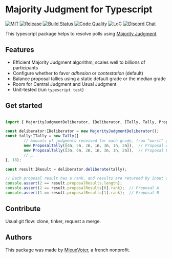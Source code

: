 # Majority Judgment for Typescript

[![MIT](https://img.shields.io/github/license/MieuxVoter/majority-judgment-library-typescript?style=for-the-badge)](LICENSE)
[![Release](https://img.shields.io/github/v/release/MieuxVoter/majority-judgment-library-typescript?include_prereleases&style=for-the-badge)](https://github.com/MieuxVoter/majority-judgment-library-typescript/releases)
[![Build Status](https://img.shields.io/github/workflow/status/MieuxVoter/majority-judgment-library-typescript/typescript?style=for-the-badge)](https://github.com/MieuxVoter/majority-judgment-library-typescript/actions/workflows/typescript.yml)
[![Code Quality](https://img.shields.io/codefactor/grade/github/MieuxVoter/majority-judgment-library-typescript?style=for-the-badge)](https://www.codefactor.io/repository/github/mieuxvoter/majority-judgment-library-typescript)
![LoC](https://img.shields.io/tokei/lines/github/MieuxVoter/majority-judgment-library-typescript?style=for-the-badge)
[![Discord Chat](https://img.shields.io/discord/705322981102190593.svg?style=for-the-badge)](https://discord.gg/rAAQG9S)

This typescript package helps to resolve polls using [Majority Judgment](https://fr.wikipedia.org/wiki/Jugement_majoritaire).

## Features

-   Efficient Majority Judgment algorithm, scales well to billions of participants
-   Configure whether to favor _adhesion_ or _contestation_ (default)
-   Balance proposal tallies using a static default grade or the median grade
-   Room for Central Judgment and Usual Judgment
-   Unit-tested (run `typescript test`)

## Get started

```typescript

import { MajorityJudgmentDeliberator, IDeliberator, ITally, Tally, ProposalTally, IResult } from "majority-judgment";

const deliberator:IDeliberator = new MajorityJudgmentDeliberator();
const tally:ITally = new Tally([
        // Amounts of judgments received for each grade, from "worst" grade to "best" grade
        new ProposalTally([4n, 5n, 2n, 1n, 3n, 1n, 2n]),  // Proposal A
        new ProposalTally([3n, 6n, 2n, 1n, 3n, 1n, 2n]),  // Proposal B
        // …
}, 18);

const result:IResult = deliberator.deliberate(tally);

// Each proposal result has a rank, and results are returned by input order
console.assert(2 == result.proposalResults.length);
console.assert(2 == result.proposalResults[0].rank);  // Proposal A
console.assert(1 == result.proposalResults[1].rank);  // Proposal B
```

## Contribute

Usual git flow: clone, tinker, request a merge.

## Authors

This package was made by [MieuxVoter](https://mieuxvoter.fr/), a french nonprofit.
